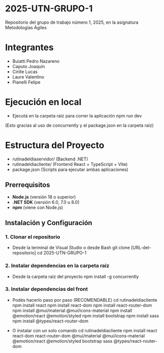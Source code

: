 # 2025-UTN-GRUPO-1
Repositorio del grupo de trabajo número 1, 2025, en la asignatura Metodologías Ágiles

# Integrantes
- Buiatti Pedro Nazareno
- Caputo Joaquín
- Cirille Lucas
- Laure Valentino
- Pianelli Felipe

# Ejecución en local
- Ejecutá en la carpeta raíz para correr la aplicación
npm run dev

(Esto gracias al uso de concurrently y el package.json en la carpeta raíz)

# Estructura del Proyecto
- rutinadeldiaservidor/ (Backend .NET)
- rutinadeldiacliente/ (Frontend React + TypeScript + Vite)
- package.json (Scripts para ejecutar ambas aplicaciones) 

## Prerrequisitos
- **Node.js** (versión 18 o superior)
- **.NET SDK** (versión 6.0, 7.0 u 8.0)
- **npm** (viene con Node.js)

## Instalación y Configuración

### 1. Clonar el repositorio
- Desde la terminal de Visual Studio o desde Bash
git clone [URL-del-repositorio]
cd 2025-UTN-GRUPO-1

### 2. Instalar dependencias en la carpeta raiz
- Desde la carpeta raíz del proyecto
npm install -g concurrently

### 3. Instalar dependencias del front
- Podés hacerlo paso por paso (RECOMENDABLE)
cd rutinadeldiacliente
npm install react
npm install react-dom
npm install react-router-dom
npm install @mui/material @mui/icons-material
npm install @emotion/react @emotion/styled
npm install bootstrap
npm install sass
npm install @types/react-router-dom

- O instalar con un solo comando
cd rutinadeldiacliente
npm install react react-dom react-router-dom @mui/material @mui/icons-material @emotion/react @emotion/styled bootstrap sass @types/react-router-dom